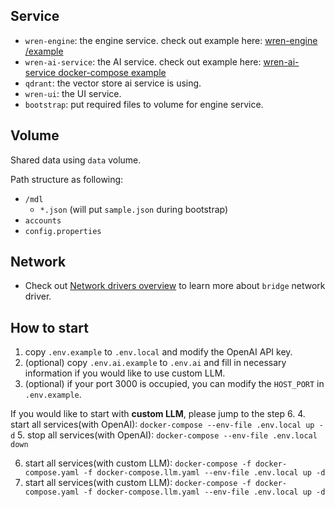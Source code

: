 ## Service
* `wren-engine`: the engine service. check out example here: [wren-engine
/example](https://github.com/Canner/wren-engine/tree/main/example)
* `wren-ai-service`: the AI service. check out example here: [wren-ai-service docker-compose example](https://github.com/Canner/WrenAI/blob/main/wren-ai-service/docker/docker-compose.yaml)
* `qdrant`: the vector store ai service is using.
* `wren-ui`: the UI service.
* `bootstrap`: put required files to volume for engine service.

## Volume
Shared data using `data` volume.

Path structure as following:
* `/mdl`
    * `*.json` (will put `sample.json` during bootstrap)
* `accounts`
* `config.properties`

## Network
* Check out [Network drivers overview](https://docs.docker.com/network/drivers/) to learn more about `bridge` network driver.

## How to start
1. copy `.env.example` to `.env.local` and modify the OpenAI API key.
2. (optional) copy `.env.ai.example` to `.env.ai` and fill in necessary information if you would like to use custom LLM.
3. (optional) if your port 3000 is occupied, you can modify the `HOST_PORT` in `.env.example`.

If you would like to start with **custom LLM**, please jump to the step 6.
4. start all services(with OpenAI): `docker-compose --env-file .env.local up -d`
5. stop all services(with OpenAI): `docker-compose --env-file .env.local down`

6. start all services(with custom LLM): `docker-compose -f docker-compose.yaml -f docker-compose.llm.yaml --env-file .env.local up -d`
7. start all services(with custom LLM): `docker-compose -f docker-compose.yaml -f docker-compose.llm.yaml --env-file .env.local up -d`
